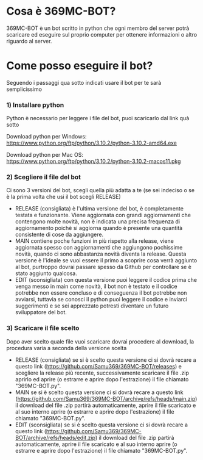 # Cosa è 369MC-BOT?
369MC-BOT è un bot scritto in python che ogni membro del server potrà scaricare ed eseguire sul proprio computer per ottenere informazioni o altro riguardo al server.


# Come posso eseguire il bot?
Seguendo i passaggi qua sotto indicati usare il bot per te sarà semplicissimo
### 1) Installare python
Python è necessario per leggere i file del bot, puoi scaricarlo dal link quà sotto

Download python per Windows: https://www.python.org/ftp/python/3.10.2/python-3.10.2-amd64.exe

Download python per Mac OS: https://www.python.org/ftp/python/3.10.2/python-3.10.2-macos11.pkg

### 2) Scegliere il file del bot
Ci sono 3 versioni del bot, scegli quella più adatta a te (se sei indeciso o se è la prima volta che usi il bot scegli RELEASE)

- RELEASE (consigliata) è l'ultima versione del bot, è completamente testata e funzionante. Viene aggiornata con grandi aggiornamenti che contengono molte novità, non è indicata una precisa frequenza di aggiornamento poichè si aggiorna quando è presente una quantità consistente di cose da aggiungere.
- MAIN contiene poche funzioni in più rispetto alla release, viene aggiornata spesso con aggiornamenti che aggiungono pochissime novità, quando ci sono abbastanza novità diventa la release. Questa versione è l'ideale se vuoi essere il primo a scoprire cosa verrà aggiunto al bot, purtroppo dovrai passare spesso da Github per controllare se è stato aggiunto qualcosa.
- EDIT (sconsigliata) con questa versione puoi leggere il codice prima che venga messo in main come novità, il bot non è testato e il codice potrebbe non essere concluso e di conseguenza il bot potrebbe non avviarsi, tuttavia se conosci il python puoi leggere il codice e inviarci suggerimenti e se sei apprezzato potresti diventare un futuro sviluppatore del bot.

### 3) Scaricare il file scelto
Dopo aver scelto quale file vuoi scaricare dovrai procedere al download, la procedura varia a seconda della versione scelta

- RELEASE (consigliata) se si è scelto questa versione ci si dovrà recare a questo link (https://github.com/Samu369/369MC-BOT/releases) e scegliere la release più recente, successivamente scaricare il file .zip aprirlo ed aprire (o estrarre e aprire dopo l'estrazione) il file chiamato "369MC-BOT.py".
- MAIN se si è scelto questa versione ci si dovrà recare a questo link (https://github.com/Samu369/369MC-BOT/archive/refs/heads/main.zip) il download del file .zip partirà automaticamente, aprire il file scaricato e al suo interno aprire (o estrarre e aprire dopo l'estrazione) il file chiamato "369MC-BOT.py".
- EDIT (sconsigliata) se si è scelto questa versione ci si dovrà recare a questo link (https://github.com/Samu369/369MC-BOT/archive/refs/heads/edit.zip) il download del file .zip partirà automaticamente, aprire il file scaricato e al suo interno aprire (o estrarre e aprire dopo l'estrazione) il file chiamato "369MC-BOT.py".
